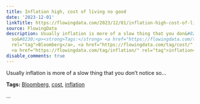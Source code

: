 ```yaml
---
title: Inflation high, cost of living no good
date: '2023-12-01'
linkTitle: https://flowingdata.com/2023/12/01/inflation-high-cost-of-living-no-good/
source: FlowingData
description: Usually inflation is more of a slow thing that you don&#8217;t notice
  so&#8230;<p><strong>Tags:</strong> <a href="https://flowingdata.com/tag/bloomberg/"
  rel="tag">Bloomberg</a>, <a href="https://flowingdata.com/tag/cost/" rel="tag">cost</a>,
  <a href="https://flowingdata.com/tag/inflation/" rel="tag">inflation</a></p> ...
disable_comments: true
---
```

Usually inflation is more of a slow thing that you don&#8217;t notice so&#8230;<p><strong>Tags:</strong> <a href="https://flowingdata.com/tag/bloomberg/" rel="tag">Bloomberg</a>, <a href="https://flowingdata.com/tag/cost/" rel="tag">cost</a>, <a href="https://flowingdata.com/tag/inflation/" rel="tag">inflation</a></p> ...